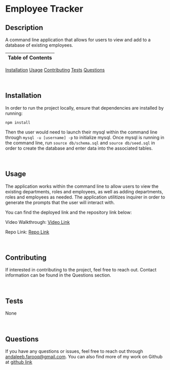 # Employee Tracker

## Description
A command line application that allows for users to view and add to a database of existing employees.



Table of Contents |
-------------------|
[Installation](#Installation)
[Usage](#Usage)
[Contributing](#Contributing)
[Tests](#Tests)
[Questions](#Questions)

<br />

## Installation

In order to run the project locally, ensure that dependencies are installed by running:

`npm install`

Then the user would need to launch their mysql within the command line through `mysql -u [username] -p` to initialize mysql. Once mysql is running in the command line, run `source db/schema.sql` and `source db/seed.sql` in order to create the database and enter data into the associated tables.

<br />

## Usage

The application works within the command line to allow users to view the existing departments, roles and employees, as well as adding departments, roles and employees as needed. The application utilitizes inquirer in order to generate the prompts that the user will interact with.

You can find the deployed link and the repository link below:

Video Walkthrough: [Video Link](https://drive.google.com/file/d/1eHjDKJHoUgBQFnM84PIJLrvnoGYGorOL/view?usp=sharing)

Repo Link: [Repo Link](https://github.com/cerafinn/employee-tracker)

<br />

## Contributing

If interested in contributing to the project, feel free to reach out. Contact information can be found in the Questions section.

<br />



## Tests

None

<br />

## Questions

If you have any questions or issues, feel free to reach out through andaleeb.farooq@gmail.com.
You can also find more of my work on Github at [github link](https://github.com/cerafinn)
